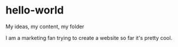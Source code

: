 # hello-world
My ideas, my content, my folder

I am a marketing fan trying to create a website so far it's pretty cool.
